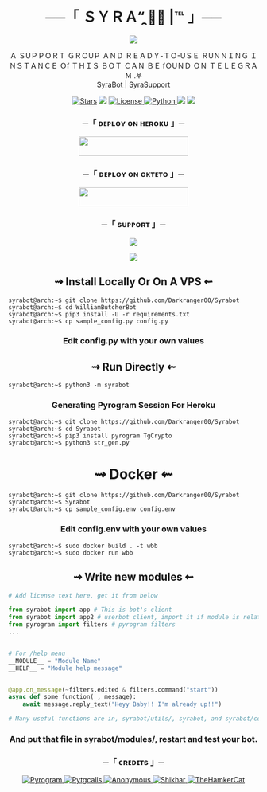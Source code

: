 <h1 align="center">
   ──「 ＳＹＲＡ“̯ 🐼💗 |℡ 」── 

</h1>

<p align="center">
  <img src="https://te.legra.ph/file/2c319d5b8fc9d66042db1.jpg">
</p>

<p align="center">
    Ａ ＳUＰＰＯＲＴ ＧＲＯUＰ ＡＮＤ ＲＥＡＤＹ-ＴＯ-UＳＥ ＲUＮＮＩＮＧ ＩＮＳＴＡＮＣＥ Ｏf ＴＨＩＳ ＢＯＴ ＣＡＮ ＢＥ fＯUＮＤ ＯＮ ＴＥＬＥＧＲＡＭ .𖤐 <br>
    <a href="https://t.me/The_Syra_Bot"> SyraBot </a> | 
    <a href="https://t.me/SyraSupport"> SyraSupport </a>
</p>

<p align="center">
<a href="https://github.com/Darkranger00/Syrabot/stargazers"><img src="https://img.shields.io/github/stars/Darkranger00/Syrabot?color=black&logo=github&logoColor=black&style=for-the-badge" alt="Stars" /></a>
<a href="https://github.com/Darkranger00/Syrabot/network/members"> <img src="https://img.shields.io/github/forks/Darkranger00/Syrabot?color=black&logo=github&logoColor=black&style=for-the-badge" /></a>
<a href="https://github.com/Darkranger00/Syrabot/blob/main/LICENSE"> <img src="https://img.shields.io/badge/License-MIT-blueviolet?style=for-the-badge" alt="License" /> </a>
<a href="https://www.python.org/"> <img src="https://img.shields.io/badge/Written%20in-Python-orange?style=for-the-badge&logo=python" alt="Python" /> </a>
<a href="https://pypi.org/project/Pyrogram/"> <img src="https://img.shields.io/pypi/v/pyrogram?color=yellow&label=pyrogram&logo=python&logoColor=green&style=for-the-badge" /></a>
<a href="https://Darkranger00/Syrabot/commits/Darkranger00"> <img src="https://img.shields.io/github/last-commit/Darkranger00/Syrabot?color=blue&logo=github&logoColor=green&style=for-the-badge" /></a>
</p>

<h3 align="center">
    ─「 ᴅᴇᴩʟᴏʏ ᴏɴ ʜᴇʀᴏᴋᴜ 」─
</h3>

<p align="center"><a href="https://dashboard.heroku.com/new?template=https://github.com/Darkranger00/Syrabot"> <img src="https://img.shields.io/badge/Deploy%20On%20Heroku-black?style=for-the-badge&logo=heroku" width="220" height="38.45"/></a></p>


<h3 align="center">
    ─「 ᴅᴇᴩʟᴏʏ ᴏɴ ᴏᴋᴛᴇᴛᴏ 」─
</h3>

<p align="center"><a href="https://cloud.okteto.com/deploy?repository=https://github.com/Darkranger00/Syrabot"><img src="https://img.shields.io/badge/Deploy%20On%20Okteto-black?style=for-the-badge&logo=Okteto" width="220" height="38.45"/></a></p>

<h3 align="center">
    ─「 sᴜᴩᴩᴏʀᴛ 」─
</h3>

<p align="center">
<a href="https://telegram.me/SyraSupport"><img src="https://img.shields.io/badge/-Support%20Group-blue.svg?style=for-the-badge&logo=Telegram"></a>
</p>

<p align="center">
<a href="https://telegram.me/aadilllll"><img src="https://img.shields.io/badge/%20YOUR CRUSH-blue.svg?style=for-the-badge&logo=Telegram"></a>
</p>
<h2 align="center"> 
   ⇝ Install Locally Or On A VPS ⇜
</h2>

```console
syrabot@arch:~$ git clone https://github.com/Darkranger00/Syrabot
syrabot@arch:~$ cd WilliamButcherBot
syrabot@arch:~$ pip3 install -U -r requirements.txt
syrabot@arch:~$ cp sample_config.py config.py
```
 
<h3 align="center"> 
    Edit <b>config.py</b> with your own values
</h3>

<h2 align="center"> 
   ⇝ Run Directly ⇜
</h2>

```console
syrabot@arch:~$ python3 -m syrabot
```

<h3 align="center"> 
   Generating Pyrogram Session For Heroku
</h3>

```console
syrabot@arch:~$ git clone https://github.com/Darkranger00/Syrabot
syrabot@arch:~$ cd Syrabot
syrabot@arch:~$ pip3 install pyrogram TgCrypto
syrabot@arch:~$ python3 str_gen.py
```

<h1 align="center"> 
   ⇝ Docker ⇜
</h1>

```console
syrabot@arch:~$ git clone https://github.com/Darkranger00/Syrabot
syrabot@arch:~$ Syrabot
syrabot@arch:~$ cp sample_config.env config.env
```

<h3 align="center"> 
    Edit <b> config.env </b> with your own values
</h3>

```console
syrabot@arch:~$ sudo docker build . -t wbb
syrabot@arch:~$ sudo docker run wbb
```

<h2 align="center"> 
   ⇝ Write new modules ⇜
</h2>

```py
# Add license text here, get it from below

from syrabot import app # This is bot's client
from syrabot import app2 # userbot client, import it if module is related to userbot
from pyrogram import filters # pyrogram filters
...


# For /help menu
__MODULE__ = "Module Name"
__HELP__ = "Module help message"


@app.on_message(~filters.edited & filters.command("start"))
async def some_function(_, message):
    await message.reply_text("Heyy Baby!! I'm already up!!")

# Many useful functions are in, syrabot/utils/, syrabot, and syrabot/core/
```

<h3 align="center"> 
   And put that file in syrabot/modules/, restart and test your bot.
</h3>
<h3 align="center">
    ─「 ᴄʀᴇᴅɪᴛs 」─
</h3>

<p align="center">
<a href="https://github.com/pyrogram/pyrogram"> <img src="https://img.shields.io/badge/Pyrogram-black?style=for-the-badge&logo=github" alt="Pyrogram" /> </a>
<a href="https://github.com/pytgcalls/pytgcalls"> <img src="https://img.shields.io/badge/PyTgCalls-black?style=for-the-badge&logo=github" alt="Pytgcalls" /> </a>
<a href="https://github.com/Darkranger00"> <img src="https://img.shields.io/badge/Darkranger-black?style=for-the-badge&logo=github" alt="Anonymous" /> </a>
<a href="https://github.com/darkrager"> <img src="https://img.shields.io/badge/AAdil-black?style=for-the-badge&logo=github" alt="Shikhar" /> </a>
<a href="https://github.com/TheHamkerCat"> <img src="https://img.shields.io/badge/TheHamkerCat-black?style=for-the-badge&logo=github" alt="TheHamkerCat" /> </a>
</p>

